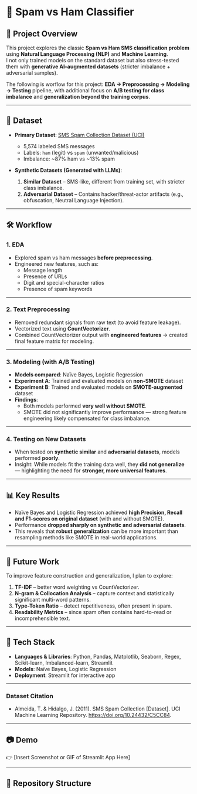 # 📩 Spam vs Ham Classifier

## 📌 Project Overview
This project explores the classic **Spam vs Ham SMS classification problem** using **Natural Language Processing (NLP)** and **Machine Learning**.  
I not only trained models on the standard dataset but also stress-tested them with **generative AI–augmented datasets** (stricter imbalance + adversarial samples).  

The following is worflow for this project: **EDA → Preprocessing → Modeling → Testing** pipeline, with additional focus on **A/B testing for class imbalance** and **generalization beyond the training corpus**.  

---

## 📂 Dataset
- **Primary Dataset**: [SMS Spam Collection Dataset (UCI)](https://archive.ics.uci.edu/dataset/228/sms+spam+collection)  
  - 5,574 labeled SMS messages  
  - Labels: `ham` (legit) vs `spam` (unwanted/malicious)  
  - Imbalance: ~87% ham vs ~13% spam  

- **Synthetic Datasets (Generated with LLMs)**:  
  1. **Similar Dataset** – SMS-like, different from training set, with stricter class imbalance.  
  2. **Adversarial Dataset** – Contains hacker/threat-actor artifacts (e.g., obfuscation, Neutral Language Injection).  

---

## 🛠 Workflow

### 1. EDA
- Explored spam vs ham messages **before preprocessing**.  
- Engineered new features, such as:  
  - Message length  
  - Presence of URLs
  - Digit and special-character ratios  
  - Presence of spam keywords  

---

### 2. Text Preprocessing
- Removed redundant signals from raw text (to avoid feature leakage).  
- Vectorized text using **CountVectorizer**.  
- Combined CountVectorizer output with **engineered features** → created final feature matrix for modeling.  

---

### 3. Modeling (with A/B Testing)
- **Models compared**: Naïve Bayes, Logistic Regression  
- **Experiment A**: Trained and evaluated models on **non-SMOTE** dataset  
- **Experiment B**: Trained and evaluated models on **SMOTE-augmented** dataset  
- **Findings**:  
  - Both models performed **very well without SMOTE**.  
  - SMOTE did not significantly improve performance — strong feature engineering likely compensated for class imbalance.  

---

### 4. Testing on New Datasets
- When tested on **synthetic similar** and **adversarial datasets**, models performed **poorly**.  
- Insight: While models fit the training data well, they **did not generalize** — highlighting the need for **stronger, more universal features**.  

---

## 📊 Key Results
- Naïve Bayes and Logistic Regression achieved **high Precision, Recall and F1-scores on original dataset** (with and without SMOTE).  
- Performance **dropped sharply on synthetic and adversarial datasets**.  
- This reveals that **robust generalization** can be more important than resampling methods like SMOTE in real-world applications.  

---

## 🔮 Future Work
To improve feature construction and generalization, I plan to explore:  
1. **TF-IDF** – better word weighting vs CountVectorizer.  
2. **N-gram & Collocation Analysis** – capture context and statistically significant multi-word patterns.  
3. **Type-Token Ratio** – detect repetitiveness, often present in spam.  
4. **Readability Metrics** – since spam often contains hard-to-read or incomprehensible text.  

---

## 🚀 Tech Stack
- **Languages & Libraries**: Python, Pandas, Matplotlib, Seaborn, Regex, Scikit-learn, Imbalanced-learn, Streamlit  
- **Models**: Naïve Bayes, Logistic Regression  
- **Deployment**: Streamlit for interactive app  

---
### Dataset Citation
- Almeida, T. & Hidalgo, J. (2011). SMS Spam Collection [Dataset]. UCI Machine Learning Repository. https://doi.org/10.24432/C5CC84.
----
## 📷 Demo
👉 [Insert Screenshot or GIF of Streamlit App Here]  

---

## 📁 Repository Structure
